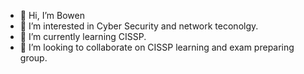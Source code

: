 - 👋 Hi, I’m Bowen
- 👀 I’m interested in Cyber Security and network teconolgy.
- 🌱 I’m currently learning CISSP.
- 💞️ I’m looking to collaborate on CISSP learning and exam preparing group.
